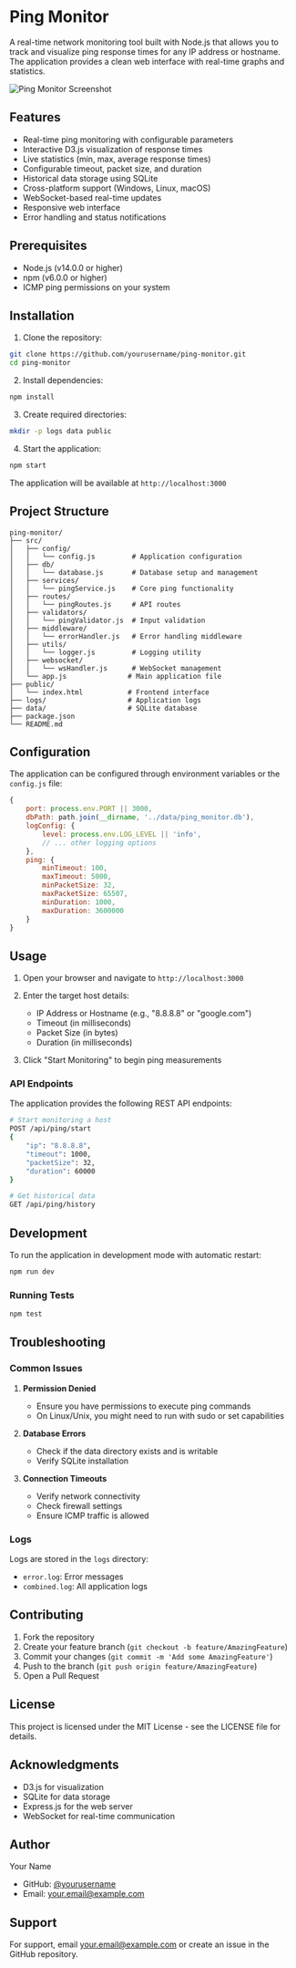 # Ping Monitor

A real-time network monitoring tool built with Node.js that allows you to track and visualize ping response times for any IP address or hostname. The application provides a clean web interface with real-time graphs and statistics.

![Ping Monitor Screenshot](../../doc/images/ping-monitor-screenshot.jpg)

## Features

- Real-time ping monitoring with configurable parameters
- Interactive D3.js visualization of response times
- Live statistics (min, max, average response times)
- Configurable timeout, packet size, and duration
- Historical data storage using SQLite
- Cross-platform support (Windows, Linux, macOS)
- WebSocket-based real-time updates
- Responsive web interface
- Error handling and status notifications

## Prerequisites

- Node.js (v14.0.0 or higher)
- npm (v6.0.0 or higher)
- ICMP ping permissions on your system

## Installation

1. Clone the repository:
```bash
git clone https://github.com/yourusername/ping-monitor.git
cd ping-monitor
```

2. Install dependencies:
```bash
npm install
```

3. Create required directories:
```bash
mkdir -p logs data public
```

4. Start the application:
```bash
npm start
```

The application will be available at `http://localhost:3000`

## Project Structure

```
ping-monitor/
├── src/
│   ├── config/
│   │   └── config.js         # Application configuration
│   ├── db/
│   │   └── database.js       # Database setup and management
│   ├── services/
│   │   └── pingService.js    # Core ping functionality
│   ├── routes/
│   │   └── pingRoutes.js     # API routes
│   ├── validators/
│   │   └── pingValidator.js  # Input validation
│   ├── middleware/
│   │   └── errorHandler.js   # Error handling middleware
│   ├── utils/
│   │   └── logger.js         # Logging utility
│   ├── websocket/
│   │   └── wsHandler.js      # WebSocket management
│   └── app.js               # Main application file
├── public/
│   └── index.html           # Frontend interface
├── logs/                    # Application logs
├── data/                    # SQLite database
├── package.json
└── README.md
```

## Configuration

The application can be configured through environment variables or the `config.js` file:

```javascript
{
    port: process.env.PORT || 3000,
    dbPath: path.join(__dirname, '../data/ping_monitor.db'),
    logConfig: {
        level: process.env.LOG_LEVEL || 'info',
        // ... other logging options
    },
    ping: {
        minTimeout: 100,
        maxTimeout: 5000,
        minPacketSize: 32,
        maxPacketSize: 65507,
        minDuration: 1000,
        maxDuration: 3600000
    }
}
```

## Usage

1. Open your browser and navigate to `http://localhost:3000`

2. Enter the target host details:
   - IP Address or Hostname (e.g., "8.8.8.8" or "google.com")
   - Timeout (in milliseconds)
   - Packet Size (in bytes)
   - Duration (in milliseconds)

3. Click "Start Monitoring" to begin ping measurements

### API Endpoints

The application provides the following REST API endpoints:

```bash
# Start monitoring a host
POST /api/ping/start
{
    "ip": "8.8.8.8",
    "timeout": 1000,
    "packetSize": 32,
    "duration": 60000
}

# Get historical data
GET /api/ping/history
```

## Development

To run the application in development mode with automatic restart:

```bash
npm run dev
```

### Running Tests

```bash
npm test
```

## Troubleshooting

### Common Issues

1. **Permission Denied**
   - Ensure you have permissions to execute ping commands
   - On Linux/Unix, you might need to run with sudo or set capabilities

2. **Database Errors**
   - Check if the data directory exists and is writable
   - Verify SQLite installation

3. **Connection Timeouts**
   - Verify network connectivity
   - Check firewall settings
   - Ensure ICMP traffic is allowed

### Logs

Logs are stored in the `logs` directory:
- `error.log`: Error messages
- `combined.log`: All application logs

## Contributing

1. Fork the repository
2. Create your feature branch (`git checkout -b feature/AmazingFeature`)
3. Commit your changes (`git commit -m 'Add some AmazingFeature'`)
4. Push to the branch (`git push origin feature/AmazingFeature`)
5. Open a Pull Request

## License

This project is licensed under the MIT License - see the LICENSE file for details.

## Acknowledgments

- D3.js for visualization
- SQLite for data storage
- Express.js for the web server
- WebSocket for real-time communication

## Author

Your Name
- GitHub: [@yourusername](https://github.com/yourusername)
- Email: your.email@example.com

## Support

For support, email your.email@example.com or create an issue in the GitHub repository.